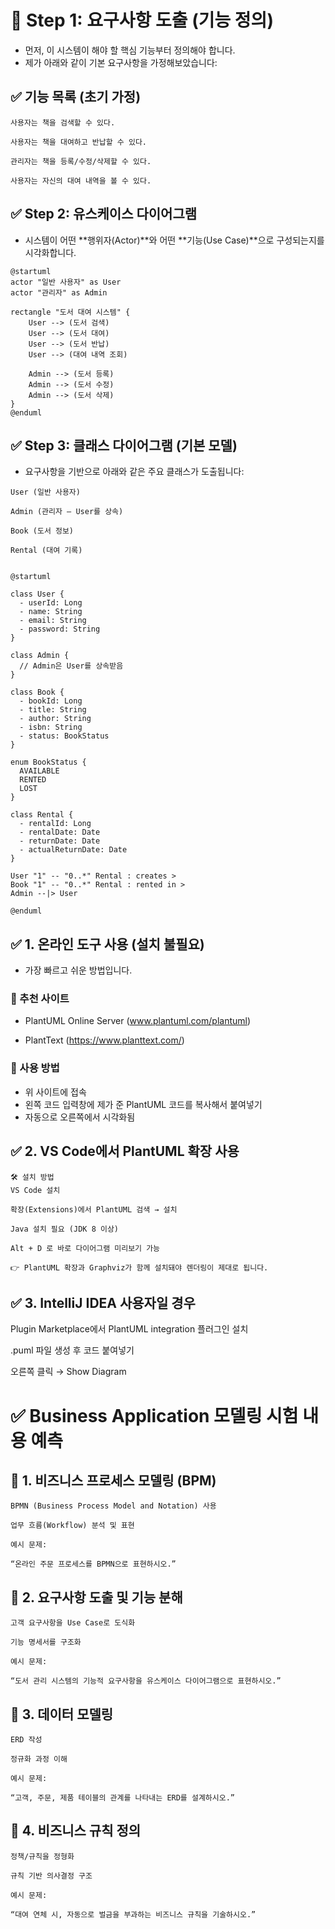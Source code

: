 # 🔹 Step 1: 요구사항 도출 (기능 정의)
- 먼저, 이 시스템이 해야 할 핵심 기능부터 정의해야 합니다.
- 제가 아래와 같이 기본 요구사항을 가정해보았습니다:

## ✅ 기능 목록 (초기 가정)
```
사용자는 책을 검색할 수 있다.

사용자는 책을 대여하고 반납할 수 있다.

관리자는 책을 등록/수정/삭제할 수 있다.

사용자는 자신의 대여 내역을 볼 수 있다.
```

## ✅ Step 2: 유스케이스 다이어그램
- 시스템이 어떤 **행위자(Actor)**와 어떤 **기능(Use Case)**으로 구성되는지를 시각화합니다.

```plantuml
@startuml
actor "일반 사용자" as User
actor "관리자" as Admin

rectangle "도서 대여 시스템" {
    User --> (도서 검색)
    User --> (도서 대여)
    User --> (도서 반납)
    User --> (대여 내역 조회)

    Admin --> (도서 등록)
    Admin --> (도서 수정)
    Admin --> (도서 삭제)
}
@enduml
```
## ✅ Step 3: 클래스 다이어그램 (기본 모델)
- 요구사항을 기반으로 아래와 같은 주요 클래스가 도출됩니다:
```
User (일반 사용자)

Admin (관리자 – User를 상속)

Book (도서 정보)

Rental (대여 기록)
```

```plantuml

@startuml

class User {
  - userId: Long
  - name: String
  - email: String
  - password: String
}

class Admin {
  // Admin은 User를 상속받음
}

class Book {
  - bookId: Long
  - title: String
  - author: String
  - isbn: String
  - status: BookStatus
}

enum BookStatus {
  AVAILABLE
  RENTED
  LOST
}

class Rental {
  - rentalId: Long
  - rentalDate: Date
  - returnDate: Date
  - actualReturnDate: Date
}

User "1" -- "0..*" Rental : creates >
Book "1" -- "0..*" Rental : rented in >
Admin --|> User

@enduml
```
## ✅ 1. 온라인 도구 사용 (설치 불필요)
- 가장 빠르고 쉬운 방법입니다.

### 🔗 추천 사이트
- PlantUML Online Server (www.plantuml.com/plantuml)

- PlantText (https://www.planttext.com/)

### 📌 사용 방법
- 위 사이트에 접속
- 왼쪽 코드 입력창에 제가 준 PlantUML 코드를 복사해서 붙여넣기
- 자동으로 오른쪽에서 시각화됨

## ✅ 2. VS Code에서 PlantUML 확장 사용
```
🛠 설치 방법
VS Code 설치

확장(Extensions)에서 PlantUML 검색 → 설치

Java 설치 필요 (JDK 8 이상)

Alt + D 로 바로 다이어그램 미리보기 가능

👉 PlantUML 확장과 Graphviz가 함께 설치돼야 렌더링이 제대로 됩니다.
```
## ✅ 3. IntelliJ IDEA 사용자일 경우
Plugin Marketplace에서 PlantUML integration 플러그인 설치

.puml 파일 생성 후 코드 붙여넣기

오른쪽 클릭 → Show Diagram


# ✅ Business Application 모델링 시험 내용 예측

## 🔹 1. 비즈니스 프로세스 모델링 (BPM)
```
BPMN (Business Process Model and Notation) 사용

업무 흐름(Workflow) 분석 및 표현

예시 문제:

“온라인 주문 프로세스를 BPMN으로 표현하시오.”
```
## 🔹 2. 요구사항 도출 및 기능 분해
```
고객 요구사항을 Use Case로 도식화

기능 명세서를 구조화

예시 문제:

“도서 관리 시스템의 기능적 요구사항을 유스케이스 다이어그램으로 표현하시오.”
```
## 🔹 3. 데이터 모델링
```
ERD 작성

정규화 과정 이해

예시 문제:

“고객, 주문, 제품 테이블의 관계를 나타내는 ERD를 설계하시오.”
```
## 🔹 4. 비즈니스 규칙 정의
```
정책/규칙을 정형화

규칙 기반 의사결정 구조

예시 문제:

“대여 연체 시, 자동으로 벌금을 부과하는 비즈니스 규칙을 기술하시오.”
```